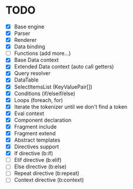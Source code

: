 # TODO

* [x] Base engine
* [x] Parser
* [x] Renderer
* [x] Data binding
* [ ] Functions (add more...)
* [x] Base Data context
* [x] Extended Data context (auto call getters)
* [x] Query resolver
* [x] DataTable
* [x] SelectItemsList (KeyValuePair[])
* [x] Conditions (if/elseif/else)
* [x] Loops (foreach, for)
* [x] Iterate the tokenizer until we don't find a token
* [x] Eval context
* [x] Component declaration
* [x] Fragment include
* [x] Fragment extend
* [x] Abstract templates
* [x] Directives support
* [x] If directive (b:if)
* [ ] Elif directive (b:elif)
* [ ] Else directive (b:else)
* [ ] Repeat directive (b:repeat)
* [ ] Context directive (b:context)
